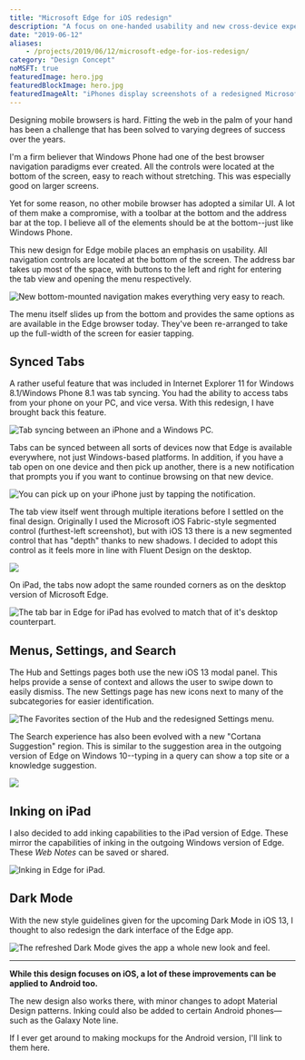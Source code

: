```yaml
---
title: "Microsoft Edge for iOS redesign"
description: "A focus on one-handed usability and new cross-device experiences."
date: "2019-06-12"
aliases: 
    - /projects/2019/06/12/microsoft-edge-for-ios-redesign/
category: "Design Concept"
noMSFT: true
featuredImage: hero.jpg
featuredBlockImage: hero.jpg
featuredImageAlt: "iPhones display screenshots of a redesigned Microsoft Edge for mobile."
---
```


Designing mobile browsers is hard. Fitting the web in the palm of your hand has been a challenge that has been solved to varying degrees of success over the years.

I'm a firm believer that Windows Phone had one of the best browser navigation paradigms ever created. All the controls were located at the bottom of the screen, easy to reach without stretching. This was especially good on larger screens.

Yet for some reason, no other mobile browser has adopted a similar UI. A lot of them make a compromise, with a toolbar at the bottom and the address bar at the top. I believe all of the elements should be at the bottom--just like Windows Phone.

This new design for Edge mobile places an emphasis on usability. All navigation controls are located at the bottom of the screen. The address bar takes up most of the space, with buttons to the left and right for entering the tab view and opening the menu respectively.

![New bottom-mounted navigation makes everything very easy to reach.](/images/edge-ios-redesign/Edg3Up_BrowseAddressMenu.jpg)

The menu itself slides up from the bottom and provides the same options as are available in the Edge browser today. They've been re-arranged to take up the full-width of the screen for easier tapping.

## Synced Tabs

A rather useful feature that was included in Internet Explorer 11 for Windows 8.1/Windows Phone 8.1 was tab syncing. You had the ability to access tabs from your phone on your PC, and vice versa. With this redesign, I have brought back this feature.

![Tab syncing between an iPhone and a Windows PC.](/images/edge-ios-redesign/EdgPCLockUp_TabsSyncOld.jpg)

Tabs can be synced between all sorts of devices now that Edge is available everywhere, not just Windows-based platforms. In addition, if you have a tab open on one device and then pick up another, there is a new notification that prompts you if you want to continue browsing on that new device.

![You can pick up on your iPhone just by tapping the notification.](/images/edge-ios-redesign/EdgMacLockUp_Notif.jpg)

The tab view itself went through multiple iterations before I settled on the final design. Originally I used the Microsoft iOS Fabric-style segmented control (furthest-left screenshot), but with iOS 13 there is a new segmented control that has "depth" thanks to new shadows. I decided to adopt this control as it feels more in line with Fluent Design on the desktop.

![](/images/edge-ios-redesign/Edg3Up_TabEvolution.jpg)

On iPad, the tabs now adopt the same rounded corners as on the desktop version of Microsoft Edge.

![The tab bar in Edge for iPad has evolved to match that of it's desktop counterpart.](/images/edge-ios-redesign/EdgiPad_Tabs.jpg)

## Menus, Settings, and Search

The Hub and Settings pages both use the new iOS 13 modal panel. This helps provide a sense of context and allows the user to swipe down to easily dismiss. The new Settings page has new icons next to many of the subcategories for easier identification.

![The Favorites section of the Hub and the redesigned Settings menu.](/images/edge-ios-redesign/Edg2Up_Menus.jpg)

The Search experience has also been evolved with a new "Cortana Suggestion" region. This is similar to the suggestion area in the outgoing version of Edge on Windows 10--typing in a query can show a top site or a knowledge suggestion.

![](/images/edge-ios-redesign/Edg2Up_URLBar.jpg)

## Inking on iPad

I also decided to add inking capabilities to the iPad version of Edge. These mirror the capabilities of inking in the outgoing Windows version of Edge. These _Web Notes_ can be saved or shared.

![Inking in Edge for iPad.](/images/edge-ios-redesign/EdgiPad_Ink.jpg)

## Dark Mode

With the new style guidelines given for the upcoming Dark Mode in iOS 13, I thought to also redesign the dark interface of the Edge app.

![The refreshed Dark Mode gives the app a whole new look and feel.](/images/edge-ios-redesign/EdgiOS_DarkMode.jpg)

---

**While this design focuses on iOS, a lot of these improvements can be applied to Android too.**

The new design also works there, with minor changes to adopt Material Design patterns. Inking could also be added to certain Android phones—such as the Galaxy Note line.

If I ever get around to making mockups for the Android version, I'll link to them here.
